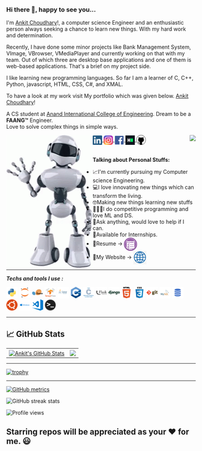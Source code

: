 ### Hi there 👋, happy to see you...
I'm [Ankit Choudhary](https://www.linkedin.com/in/ankit-choudhary-342410175/)!, a computer science Engineer and an enthusiastic person always seeking a chance to learn new things. With my hard work and determination.

Recently, I have done some minor projects like Bank Management System, VImage, VBrowser, VMediaPlayer and currently working on that with my team. Out of which three are desktop base applications and one of them is web-based applications. That's a brief on my project side.

I like learning new programming languages. So far I am a learner of C, C++, Python, javascript, HTML, CSS, C#, and XMAL.

To have a look at my work visit My portfolio which was given below. 
[Ankit Choudhary](https://ankit1509.github.io/My-Portfolio/)!

A CS student at [Anand International College of Engineering](https://anandice.ac.in/). Dream to be a <b>FAANG™️</b> Engineer.<br>
Love to solve complex things in simple ways.


<img align="left" alt="GIF" src="https://raw.githubusercontent.com/ankit1509/ankit1509/master/wave.gif" width="230px" />
  <img align="right" src="https://github-readme-stats.vercel.app/api/top-langs/?username=ankit1509&theme=dark&show_icons=true">


<a href="https://www.linkedin.com/in/ankit-choudhary-342410175/">
  <img align="center" alt="Ankit's LinkedIN" width="25px" src="Assets/linkedin.png" />
</a>
<a href="https://www.instagram.com/ankitchoudhary8322/">
  <img align="center" alt="Ankit's Instagram" width="25px" src="Assets/instagram.jpg" />
</a>
<a href="https://www.facebook.com/profile.php?id=100050947037945">
  <img align="center" alt="Ankit's Facebook" width="25px" src="Assets/facebook.png" />
</a>
<!-- <a href="http://t.me/hamdan_1905387">
  <img align="center" alt="Ankit's Telegram" width="25px" src="Assets/telegram.jpg" />
</a> -->
<!-- <a href="https://twitter.com/bright_hamdan">
  <img align="center" alt="Ankit's Twitter" width="25px" src="Assets/twitter.png" />
</a> -->
<!-- <a href="https://www.codechef.com/users/ch_hamdan">
  <img align="center" alt="Ankit's Codechef" width="25px" src="Assets/codechef.png" />
</a> -->
<a href="https://www.hackerrank.com/ac2000choudhary">
  <img align="center" alt="Ankit's Hackerrank" width="25px" src="Assets/hackerrank.png" />
</a>
<a href="https://github.com/ankit1509">
  <img align="center" alt="Ankit's Github" width="25px" src="Assets/github.png" />
</a>
<br><br>



**Talking about Personal Stuffs:**

- 📈I'm currently pursuing my Computer science Engineering.
- 💻I love innovating new things which can transform the living.
- 🤓Making new things learning new stuffs
- 👨🏻‍💻I do competitive programming and love ML and DS.
- 🤝Ask anything, would love to help if I can.
- 🏢Available for Internships.
- 📝Resume -> <a href="https://ankit1509.github.io/My-Portfolio/image/Ankit%20Choudhary%20Resume.pdf"><img align="center" alt="Ankit's Resume" width="35px" src="Assets/resume.png" /></a>
- 📝My Website -> <a href="https://ankit1509.github.io/My-Portfolio/"><img align="center" alt="Ankit's Resume" width="35px" src="website.jpg" /></a>
<hr>

***Techs and tools I use :***

<code><img height="30" src="https://raw.githubusercontent.com/github/explore/80688e429a7d4ef2fca1e82350fe8e3517d3494d/topics/python/python.png"></code>
<code><img height="30" src="https://raw.githubusercontent.com/github/explore/80688e429a7d4ef2fca1e82350fe8e3517d3494d/topics/jupyter-notebook/jupyter-notebook.png"></code>
<code><img height="30" src="https://raw.githubusercontent.com/github/explore/80688e429a7d4ef2fca1e82350fe8e3517d3494d/topics/scikit-learn/scikit-learn.png"></code>
<code><img height="30" src="https://raw.githubusercontent.com/github/explore/80688e429a7d4ef2fca1e82350fe8e3517d3494d/topics/tensorflow/tensorflow.png"></code>
<code><img height="30" src="https://raw.githubusercontent.com/github/explore/80688e429a7d4ef2fca1e82350fe8e3517d3494d/topics/java/java.png"></code>
<code><img height="30" src="https://raw.githubusercontent.com/github/explore/80688e429a7d4ef2fca1e82350fe8e3517d3494d/topics/cpp/cpp.png"></code>
<code><img height="30" src="https://raw.githubusercontent.com/github/explore/80688e429a7d4ef2fca1e82350fe8e3517d3494d/topics/c/c.png"></code>
<code><img height="30" src="https://raw.githubusercontent.com/github/explore/80688e429a7d4ef2fca1e82350fe8e3517d3494d/topics/flask/flask.png"></code>
<code><img height="30" src="https://raw.githubusercontent.com/github/explore/80688e429a7d4ef2fca1e82350fe8e3517d3494d/topics/django/django.png"></code>
<code><img height="30" src="https://raw.githubusercontent.com/github/explore/80688e429a7d4ef2fca1e82350fe8e3517d3494d/topics/html/html.png"></code>
<code><img height="30" src="https://raw.githubusercontent.com/github/explore/80688e429a7d4ef2fca1e82350fe8e3517d3494d/topics/css/css.png"></code>
<code><img height="30" src="https://raw.githubusercontent.com/github/explore/80688e429a7d4ef2fca1e82350fe8e3517d3494d/topics/git/git.png"></code>
<code><img height="30" src="https://raw.githubusercontent.com/github/explore/80688e429a7d4ef2fca1e82350fe8e3517d3494d/topics/mysql/mysql.png"></code>
<code><img height="30" src="https://raw.githubusercontent.com/github/explore/80688e429a7d4ef2fca1e82350fe8e3517d3494d/topics/sql/sql.png"></code>
<code><img height="30" src="https://raw.githubusercontent.com/github/explore/80688e429a7d4ef2fca1e82350fe8e3517d3494d/topics/ubuntu/ubuntu.png"></code>
<code><img height="30" src="https://raw.githubusercontent.com/github/explore/80688e429a7d4ef2fca1e82350fe8e3517d3494d/topics/windows/windows.png"></code>
<code><img height="30" src="https://raw.githubusercontent.com/github/explore/80688e429a7d4ef2fca1e82350fe8e3517d3494d/topics/visual-studio-code/visual-studio-code.png"></code>
<code><img height="30" src="https://raw.githubusercontent.com/github/explore/80688e429a7d4ef2fca1e82350fe8e3517d3494d/topics/terminal/terminal.png"></code>
<hr>

## &#x1f4c8; GitHub Stats
<table>
  <tr>
    <td>
      <a href="https://github.com/ankit1509/ankit1509"> 
        <img align="center" src="https://github-readme-stats.vercel.app/api?username=ankit1509&show_icons=true&line_height=27&count_private=true&title_color=ffffff&text_color=c9cacc&icon_color=2bbc8a&bg_color=1d1f21" alt="Ankit's GitHub Stats" width="400" />
      </a>
     </td>
      <td>
      <a href="https://github.com/ankit1509/ankit1509.github.io">
        <img align="center" src="https://github-readme-stats.vercel.app/api/pin/?username=ankit1509&repo=My-Portfolio&title_color=ffffff&text_color=c9cacc&icon_color=2bbc8a&bg_color=1d1f21" width="400" />
      </a>
     </td>
  </tr>
</table>
<hr>

[![trophy](https://github-profile-trophy.vercel.app/?username=ankit1509)](https://github.com/ryo-ma/github-profile-trophy)
<hr>

[![GitHub metrics](https://metrics.lecoq.io/ankit1509)](https://metrics.lecoq.io/ankit1509)  

![GitHub streak stats](https://github-readme-streak-stats.herokuapp.com/?user=ankit1509)  

![Profile views](https://gpvc.arturio.dev/ankit1509)   


<h2>Starring repos will be appreciated as your ❤️ for me. 😃 </h2>



<!--
**ankit1509/ankit1509** is a ✨ _special_ ✨ repository because its `README.md` (this file) appears on your GitHub profile.

Here are some ideas to get you started:

- 🔭 I’m currently working on ...
- 🌱 I’m currently learning ...
- 👯 I’m looking to collaborate on ...
- 🤔 I’m looking for help with ...
- 💬 Ask me about ...
- 📫 How to reach me: ...
- 😄 Pronouns: ...
- ⚡ Fun fact: ...
-->
